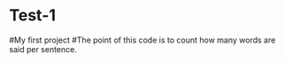 # Test-1
#My first project
#The point of this code is to count how many words are said per sentence.

